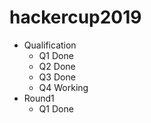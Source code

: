 # hackercup2019

* Qualification
  * Q1 Done
  * Q2 Done
  * Q3 Done
  * Q4 Working
* Round1
  * Q1 Done
